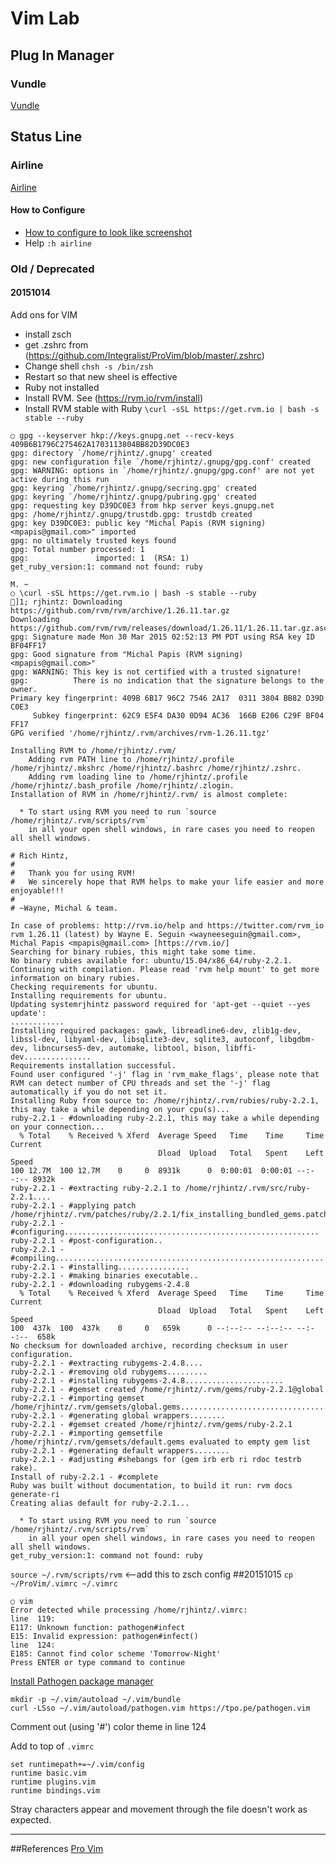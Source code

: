 # Vim Lab

## Plug In Manager
### Vundle
[Vundle](https://github.com/VundleVim/Vundle.vim)
## Status Line
### Airline
[Airline](https://github.com/vim-airline/vim-airline)
#### How to Configure
* [How to configure to look like screenshot](http://vi.stackexchange.com/questions/5622/how-to-configure-vim-airline-plugin-to-look-like-its-own-project-screenshot)
* Help `:h airline`

### Old / Deprecated
#### 20151014
Add ons for VIM
* install zsch
* get .zshrc from (https://github.com/Integralist/ProVim/blob/master/.zshrc)
* Change shell `chsh -s /bin/zsh`
* Restart so that new sheel is effective
* Ruby not installed
* Install RVM. See (https://rvm.io/rvm/install)
* Install RVM stable with Ruby `\curl -sSL https://get.rvm.io | bash -s stable --ruby`
```
○ gpg --keyserver hkp://keys.gnupg.net --recv-keys 409B6B1796C275462A1703113804BB82D39DC0E3
gpg: directory `/home/rjhintz/.gnupg' created
gpg: new configuration file `/home/rjhintz/.gnupg/gpg.conf' created
gpg: WARNING: options in `/home/rjhintz/.gnupg/gpg.conf' are not yet active during this run
gpg: keyring `/home/rjhintz/.gnupg/secring.gpg' created
gpg: keyring `/home/rjhintz/.gnupg/pubring.gpg' created
gpg: requesting key D39DC0E3 from hkp server keys.gnupg.net
gpg: /home/rjhintz/.gnupg/trustdb.gpg: trustdb created
gpg: key D39DC0E3: public key "Michal Papis (RVM signing) <mpapis@gmail.com>" imported
gpg: no ultimately trusted keys found
gpg: Total number processed: 1
gpg:               imported: 1  (RSA: 1)
get_ruby_version:1: command not found: ruby                                  

M. ~ 
○ \curl -sSL https://get.rvm.io | bash -s stable --ruby
]1; rjhintz: Downloading https://github.com/rvm/rvm/archive/1.26.11.tar.gz
Downloading https://github.com/rvm/rvm/releases/download/1.26.11/1.26.11.tar.gz.asc
gpg: Signature made Mon 30 Mar 2015 02:52:13 PM PDT using RSA key ID BF04FF17
gpg: Good signature from "Michal Papis (RVM signing) <mpapis@gmail.com>"
gpg: WARNING: This key is not certified with a trusted signature!
gpg:          There is no indication that the signature belongs to the owner.
Primary key fingerprint: 409B 6B17 96C2 7546 2A17  0311 3804 BB82 D39D C0E3
     Subkey fingerprint: 62C9 E5F4 DA30 0D94 AC36  166B E206 C29F BF04 FF17
GPG verified '/home/rjhintz/.rvm/archives/rvm-1.26.11.tgz'

Installing RVM to /home/rjhintz/.rvm/
    Adding rvm PATH line to /home/rjhintz/.profile /home/rjhintz/.mkshrc /home/rjhintz/.bashrc /home/rjhintz/.zshrc.
    Adding rvm loading line to /home/rjhintz/.profile /home/rjhintz/.bash_profile /home/rjhintz/.zlogin.
Installation of RVM in /home/rjhintz/.rvm/ is almost complete:

  * To start using RVM you need to run `source /home/rjhintz/.rvm/scripts/rvm`
    in all your open shell windows, in rare cases you need to reopen all shell windows.

# Rich Hintz,
#
#   Thank you for using RVM!
#   We sincerely hope that RVM helps to make your life easier and more enjoyable!!!
#
# ~Wayne, Michal & team.

In case of problems: http://rvm.io/help and https://twitter.com/rvm_io
rvm 1.26.11 (latest) by Wayne E. Seguin <wayneeseguin@gmail.com>, Michal Papis <mpapis@gmail.com> [https://rvm.io/]
Searching for binary rubies, this might take some time.
No binary rubies available for: ubuntu/15.04/x86_64/ruby-2.2.1.
Continuing with compilation. Please read 'rvm help mount' to get more information on binary rubies.
Checking requirements for ubuntu.
Installing requirements for ubuntu.
Updating systemrjhintz password required for 'apt-get --quiet --yes update': 
............
Installing required packages: gawk, libreadline6-dev, zlib1g-dev, libssl-dev, libyaml-dev, libsqlite3-dev, sqlite3, autoconf, libgdbm-dev, libncurses5-dev, automake, libtool, bison, libffi-dev...............
Requirements installation successful.
Found user configured '-j' flag in 'rvm_make_flags', please note that RVM can detect number of CPU threads and set the '-j' flag automatically if you do not set it.
Installing Ruby from source to: /home/rjhintz/.rvm/rubies/ruby-2.2.1, this may take a while depending on your cpu(s)...
ruby-2.2.1 - #downloading ruby-2.2.1, this may take a while depending on your connection...
  % Total    % Received % Xferd  Average Speed   Time    Time     Time  Current
                                 Dload  Upload   Total   Spent    Left  Speed
100 12.7M  100 12.7M    0     0  8931k      0  0:00:01  0:00:01 --:--:-- 8932k
ruby-2.2.1 - #extracting ruby-2.2.1 to /home/rjhintz/.rvm/src/ruby-2.2.1....
ruby-2.2.1 - #applying patch /home/rjhintz/.rvm/patches/ruby/2.2.1/fix_installing_bundled_gems.patch.
ruby-2.2.1 - #configuring.........................................................
ruby-2.2.1 - #post-configuration..
ruby-2.2.1 - #compiling...............................................................................
ruby-2.2.1 - #installing................
ruby-2.2.1 - #making binaries executable..
ruby-2.2.1 - #downloading rubygems-2.4.8
  % Total    % Received % Xferd  Average Speed   Time    Time     Time  Current
                                 Dload  Upload   Total   Spent    Left  Speed
100  437k  100  437k    0     0   659k      0 --:--:-- --:--:-- --:--:--  658k
No checksum for downloaded archive, recording checksum in user configuration.
ruby-2.2.1 - #extracting rubygems-2.4.8....
ruby-2.2.1 - #removing old rubygems.........
ruby-2.2.1 - #installing rubygems-2.4.8......................
ruby-2.2.1 - #gemset created /home/rjhintz/.rvm/gems/ruby-2.2.1@global
ruby-2.2.1 - #importing gemset /home/rjhintz/.rvm/gemsets/global.gems...............................................
ruby-2.2.1 - #generating global wrappers........
ruby-2.2.1 - #gemset created /home/rjhintz/.rvm/gems/ruby-2.2.1
ruby-2.2.1 - #importing gemsetfile /home/rjhintz/.rvm/gemsets/default.gems evaluated to empty gem list
ruby-2.2.1 - #generating default wrappers........
ruby-2.2.1 - #adjusting #shebangs for (gem irb erb ri rdoc testrb rake).
Install of ruby-2.2.1 - #complete 
Ruby was built without documentation, to build it run: rvm docs generate-ri
Creating alias default for ruby-2.2.1...

  * To start using RVM you need to run `source /home/rjhintz/.rvm/scripts/rvm`
    in all your open shell windows, in rare cases you need to reopen all shell windows.
get_ruby_version:1: command not found: ruby        
```

`source ~/.rvm/scripts/rvm`  <--add this to zsch config
##20151015
`cp ~/ProVim/.vimrc ~/.vimrc`
```
○ vim
Error detected while processing /home/rjhintz/.vimrc:
line  119:
E117: Unknown function: pathogen#infect
E15: Invalid expression: pathogen#infect()
line  124:
E185: Cannot find color scheme 'Tomorrow-Night'
Press ENTER or type command to continue
```
[Install Pathogen package manager](http://www.vim.org/scripts/script.php?script_id=2332)
```
mkdir -p ~/.vim/autoload ~/.vim/bundle 
curl -LSso ~/.vim/autoload/pathogen.vim https://tpo.pe/pathogen.vim
```

Comment out (using '#') color theme in line 124

Add to top of `.vimrc`
```
set runtimepath+=~/.vim/config
runtime basic.vim
runtime plugins.vim
runtime bindings.vim
```

Stray characters appear and movement through the file doesn't work as expected.

--------------------------
##References
[Pro Vim](https://www.safaribooksonline.com/library/view/pro-vim/9781484202500/)

